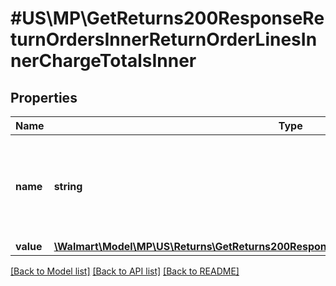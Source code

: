# #US\MP\GetReturns200ResponseReturnOrdersInnerReturnOrderLinesInnerChargeTotalsInner

## Properties

Name | Type | Description | Notes
------------ | ------------- | ------------- | -------------
**name** | **string** | Charge Names: lineUnitPrice, lineProductTaxes, lineTotalTaxes, lineRestockingFee, lineShippingFee, lineSubTotal, lineTotal. |
**value** | [**\Walmart\Model\MP\US\Returns\GetReturns200ResponseReturnOrdersInnerTotalRefundAmount**](GetReturns200ResponseReturnOrdersInnerTotalRefundAmount.md) |  |


[[Back to Model list]](../) [[Back to API list]](../../Api/US/MP) [[Back to README]](../../README.md)
